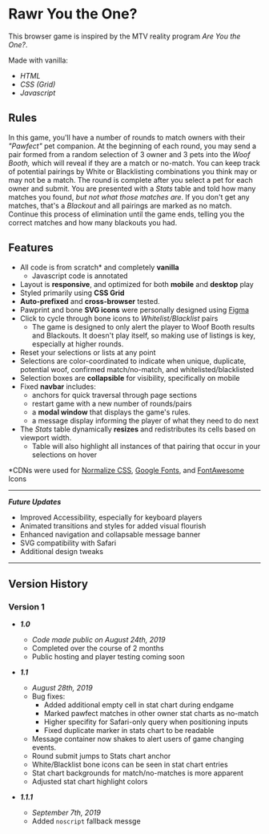 # Rawr You the One?

This browser game is inspired by the MTV reality program *Are You the One?*.

Made with vanilla:

* *HTML*
* *CSS (Grid)*
* *Javascript*

Rules
--

In this game, you'll have a number of rounds to match owners with their *"Pawfect"* pet companion. At the beginning of each round, you may send a pair formed from a random selection of 3 owner and 3 pets into the *Woof Booth,* which will reveal if they are a match or no-match. You can keep track of potential pairings by White or Blacklisting combinations you think may or may not be a match. The round is complete after you select a pet for each owner and submit. You are presented with a *Stats* table and told how many matches you found, *but not what those matches are*. If you don't get any matches, that's a *Blackout* and all pairings are marked as no match. Continue this process of elimination until the game ends, telling you the correct matches and how many blackouts you had.

Features
--

* All code is from scratch* and completely **vanilla**
  * Javascript code is annotated
* Layout is **responsive**, and optimized for both **mobile** and **desktop** play
* Styled primarily using **CSS Grid**
* **Auto-prefixed** and **cross-browser** tested.
* Pawprint and bone **SVG icons** were personally designed using [Figma](https://www.figma.com)
* Click to cycle through bone icons to *Whitelist/Blacklist* pairs
    * The game is designed to only alert the player to Woof Booth results and Blackouts. It doesn't play itself, so making use of listings is key, especially at higher rounds.
* Reset your selections or lists at any point
* Selections are color-coordinated to indicate when unique, duplicate, potential woof, confirmed match/no-match, and whitelisted/blacklisted
* Selection boxes are **collapsible** for visibility, specifically on mobile
* Fixed **navbar** includes:
  * anchors for quick traversal through page sections
  * restart game with a new number of rounds/pairs
  * a **modal window** that displays the game's rules.
  * a message display informing the player of what they need to do next
* The *Stats* table dynamically **resizes** and redistributes its cells based on viewport width.
  * Table will also highlight all instances of that pairing that occur in your selections on hover

\*CDNs were used for [Normalize CSS](https://necolas.github.io/normalize.css/), [Google Fonts](https://fonts.google.com/), and [FontAwesome](https://fontawesome.com/) Icons

---

***Future Updates***

* Improved Accessibility, especially for keyboard players
* Animated transitions and styles for added visual flourish
* Enhanced navigation and collapsable message banner
* SVG compatibility with Safari
* Additional design tweaks


---

## Version History

### Version 1

* ***1.0***

  * *Code made public on August 24th, 2019*
  * Completed over the course of 2 months
  * Public hosting and player testing coming soon

* ***1.1***

  * *August 28th, 2019*
  * Bug fixes:
    * Added additional empty cell in stat chart during endgame
    * Marked pawfect matches in other owner stat charts as no-match
    * Higher specifity for Safari-only query when positioning inputs
    * Fixed duplicate marker in stats chart to be readable
  * Message container now shakes to alert users of game changing events.
  * Round submit jumps to Stats chart anchor
  * White/Blacklist bone icons can be seen in stat chart entries
  * Stat chart backgrounds for match/no-matches is more apparent
  * Adjusted stat chart highlight colors

* ***1.1.1***
  * *September 7th, 2019*
  * Added ```noscript``` fallback messge
